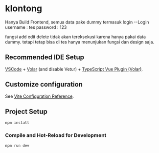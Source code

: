 # klontong

Hanya Build Frontend, semua data pake dummy termasuk login 
--Login
username : tes
password : 123 

fungsi add edit delete tidak akan tereksekusi karena hanya pakai data dummy. tetapi tetap bisa di tes hanya menunjukan fungsi dan design saja.

## Recommended IDE Setup

[VSCode](https://code.visualstudio.com/) + [Volar](https://marketplace.visualstudio.com/items?itemName=Vue.volar) (and disable Vetur) + [TypeScript Vue Plugin (Volar)](https://marketplace.visualstudio.com/items?itemName=Vue.vscode-typescript-vue-plugin).

## Customize configuration

See [Vite Configuration Reference](https://vitejs.dev/config/).

## Project Setup

```sh
npm install
```

### Compile and Hot-Reload for Development

```sh
npm run dev
```


